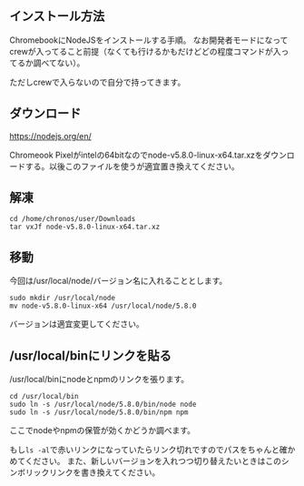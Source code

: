 ## インストール方法

ChromebookにNodeJSをインストールする手順。
なお開発者モードになってcrewが入ってること前提（なくても行けるかもだけどどの程度コマンドが入ってるか調べてない）。

ただしcrewで入らないので自分で持ってきます。

## ダウンロード

https://nodejs.org/en/

Chromeook Pixelがintelの64bitなのでnode-v5.8.0-linux-x64.tar.xzをダウンロードする。以後このファイルを使うが適宜置き換えてください。

## 解凍

```
cd /home/chronos/user/Downloads
tar vxJf node-v5.8.0-linux-x64.tar.xz
```

## 移動

今回は/usr/local/node/バージョン名に入れることとします。

```
sudo mkdir /usr/local/node
mv node-v5.8.0-linux-x64 /usr/local/node/5.8.0
```

バージョンは適宜変更してください。

## /usr/local/binにリンクを貼る

/usr/local/binにnodeとnpmのリンクを張ります。

```
cd /usr/local/bin
sudo ln -s /usr/local/node/5.8.0/bin/node node
sudo ln -s /usr/local/node/5.8.0/bin/npm npm
```

ここでnodeやnpmの保管が効くかどうか調べます。

もし`ls -al`で赤いリンクになっていたらリンク切れですのでパスをちゃんと確かめてください。
また、新しいバージョンを入れつつ切り替えたいときはこのシンボリックリンクを書き換えてください。

